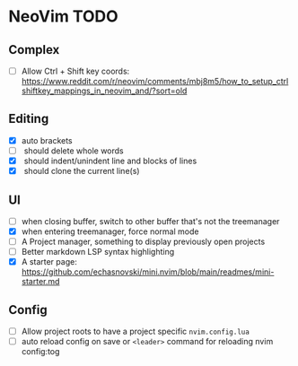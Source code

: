 # NeoVim TODO


## Complex

- [ ] Allow Ctrl + Shift key coords: https://www.reddit.com/r/neovim/comments/mbj8m5/how_to_setup_ctrlshiftkey_mappings_in_neovim_and/?sort=old

## Editing

- [x] auto brackets
- [ ] <Ctrl-Backspace> should delete whole words
- [x] <Shift-Tab> should indent/unindent line and blocks of lines
- [x] <Ctrl-d> should clone the current line(s)

## UI

- [ ] when closing buffer, switch to other buffer that's not the treemanager
- [x] when entering treemanager, force normal mode
- [ ] A Project manager, something to display previously open projects
- [ ] Better markdown LSP syntax highlighting
- [x] A starter page: https://github.com/echasnovski/mini.nvim/blob/main/readmes/mini-starter.md

## Config

- [ ] Allow project roots to have a project specific `nvim.config.lua`
- [ ] auto reload config on save or `<leader>` command for reloading nvim config:tog
